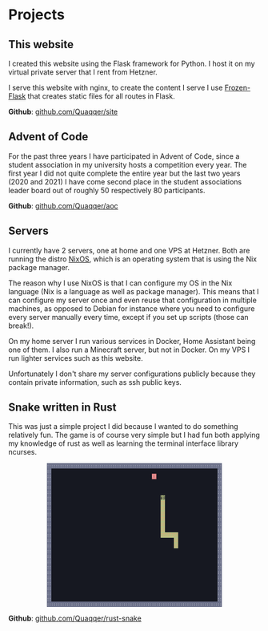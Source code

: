 # Projects

<div class="grid">
  <div class="grid-item">
    <h2>This website</h2>
    <p>
      I created this website using the Flask framework for Python. I host it on my
      virtual private server that I rent from Hetzner.
    </p>
    <p>
      I serve this website with nginx, to create the content I serve I use
      <a href="https://github.com/Frozen-Flask/Frozen-Flask/">Frozen-Flask</a>
      that creates static files for all routes in Flask.
    </p>
    <b>Github</b>: <a href="https://github.com/Quaqqer/site/">github.com/Quaqqer/site</a>
  </div>
  <div class="grid-item">
    <h2>Advent of Code</h2>
    <p>
      For the past three years I have participated in Advent of Code, since a
      student association in my university hosts a competition every year. The
      first year I did not quite complete the entire year but the last two years
      (2020 and 2021) I have come second place in the student associations
      leader board out of roughly 50 respectively 80 participants.
    </p>
    <b>Github</b>: <a href="https://github.com/Quaqqer/aoc/">github.com/Quaqqer/aoc</a>
  </div>
  <div class="grid-item">
    <h2>Servers</h2>
    <p>
      I currently have 2 servers, one at home and one VPS at Hetzner. Both are
      running the distro <a href="https://nixos.org/">NixOS</a>, which is an
      operating system that is using the Nix package manager.
    </p>
    <p>
      The reason why I use NixOS is that I can configure my OS in the Nix
      language (Nix is a language as well as package manager). This means that I
      can configure my server once and even reuse that configuration in multiple
      machines, as opposed to Debian for instance where you need to configure
      every server manually every time, except if you set up scripts (those can
      break!).
    </p>
    <p>
      On my home server I run various services in Docker, Home Assistant being
      one of them. I also run a Minecraft server, but not in Docker. On my VPS I
      run lighter services such as this website.
    </p>
    <p>
      Unfortunately I don't share my server configurations publicly because they
      contain private information, such as ssh public keys.
    </p>
  </div>
  <div class="grid-item">
    <h2>Snake written in Rust</h2>
    <p>
      This was just a simple project I did because I wanted to do something
      relatively fun. The game is of course very simple but I had fun both
      applying my knowledge of rust as well as learning the terminal interface
      library ncurses.
    </p>
    <img src="https://raw.githubusercontent.com/Quaqqer/rust-snake/master/screenshot.png" style="width: 350px; display: block; margin: auto;">
    <p>
      <b>Github</b>: <a href="https://github.com/Quaqqer/rust-snake/">github.com/Quaqqer/rust-snake</a>
    </p>
  </div>
</div>
